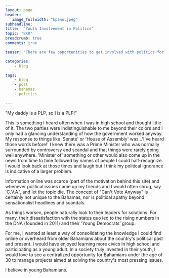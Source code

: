 ```yaml
---
layout: page
header:
   image_fullwidth: "bpano.jpeg"
subheadline: 
title:  "Youth Involvement in Politics"
topic: "BKR"
breadcrumb: true
comments: true

teaser: "There are few opportunities to get involved with politics for individuals of any age but young people are especially removed as civics is not taught broadly or even available as a subject of study in many schools. Polarized 'party politics' is high in the Bahamas and it is easy for many to become indoctrinated into the party of their immediate family members under the impression that is all they need to know. The Bahamas shares many of these problems with our neighbor the United States, and many other countries."

categories:
    - blog

tags:
    - blog
    - post
    - bahamas
    - politics

---
```

"My daddy is a PLP, so I is a PLP!"

This is something I heard often when I was in high school and thought little of it. The two parties were indistinguishable to me beyond their colors and I only had a glancing understanding of how the government worked anyway. My response to things like 'Senate' or 'House of Assembly' was...'I've heard those words before!' I knew there was a Prime Minister who was normally surrounded by controversy and scandal and that things were rarely going well anywhere. 'Minister of' something or other would also come up in the news from time to time followed by names of people I could half-recognize. I would look back at those times and laugh but I think my political ignorance is indicative of a larger problem.

Information online was scarce (part of the motivation behind this site) and whenever political issues came up my friends and I would often shrug, say 'C.V.A.', and let the topic die. The concept of "Can't Vote Anyway" is certainly not unique to the Bahamas, nor is political apathy beyond sensationalist headlines and scandals. 

As things worsen, people naturally look to their leaders for solutions. For many, their dissatisfaction with the status quo led to the rising numbers in the DNA (founded in 2011) and their 'Young Democrats' group. 

For me, I wanted at least a way of consolidating the knowledge I could find online or overheard from older Bahamians about the country's political past and present. I would have enjoyed learning more civics in high school and participating as a young adult. In a society truly invested in their youth, I would love to see a centralized opportunity for Bahamians under the age of 30 to manage projects aimed at solving the country's most pressing issues. 

I believe in young Bahamians.